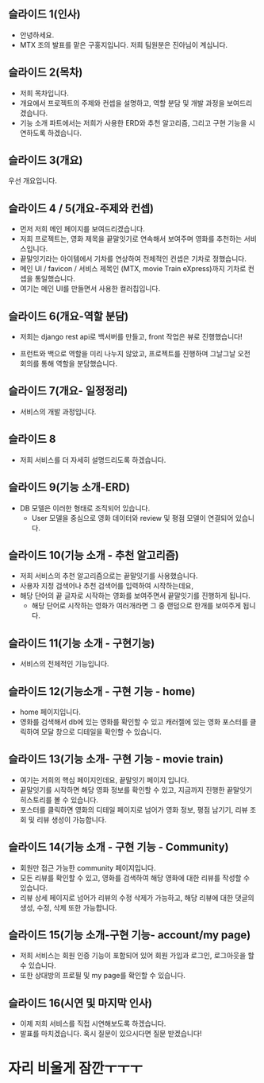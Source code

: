 ## 슬라이드 1(인사)

- 안녕하세요.
- MTX 조의 발표를 맡은 구홍지입니다. 저희 팀원분은 진아님이 계십니다.



## 슬라이드 2(목차)

- 저희 목차입니다.
- 개요에서 프로젝트의 주제와 컨셉을 설명하고, 역할 분담 및 개발 과정을 보여드리겠습니다.
- 기능 소개 파트에서는 저희가 사용한 ERD와 추천 알고리즘, 그리고 구현 기능을 시연하도록 하겠습니다.



## 슬라이드 3(개요)

우선 개요입니다.



## 슬라이드 4 / 5(개요-주제와 컨셉)

- 먼저 저희 메인 페이지를 보여드리겠습니다.
- 저희 프로젝트는, 영화 제목을 끝말잇기로 연속해서 보여주며 영화를 추천하는 서비스입니다.
-  끝말잇기라는 아이템에서 기차를 연상하여 전체적인 컨셉은 기차로 정했습니다.
  - 메인 UI / favicon / 서비스 제목인 (MTX, movie Train eXpress)까지 기차로 컨셉을 통일했습니다.
  - 여기는 메인 UI를 만들면서 사용한 컬러칩입니다.



## 슬라이드 6(개요-역할 분담)

- 저희는 django rest api로 백서버를 만들고, front 작업은 뷰로 진행했습니다!

- 프런트와 백으로 역할을 미리 나누지 않았고, 프로젝트를 진행하며 그날그날 오전 회의를 통해 역할을 분담했습니다.



## 슬라이드 7(개요- 일정정리)

- 서비스의 개발 과정입니다.



## 슬라이드 8

- 저희 서비스를 더 자세히 설명드리도록 하겠습니다.



## 슬라이드 9(기능 소개-ERD)

- DB 모델은 이러한 형태로 조직되어 있습니다.
  - User 모델을 중심으로 영화 데이터와 review 및 평점 모델이 연결되어 있습니다.



## 슬라이드 10(기능 소개 - 추천 알고리즘)

- 저희 서비스의 추천 알고리즘으로는 끝말잇기를 사용했습니다.
- 사용자 지정 검색어나 추천 검색어를 입력하여 시작하는데요, 
- 해당 단어의 끝 글자로 시작하는 영화를 보여주면서 끝말잇기를 진행하게 됩니다.
  - 해당 단어로 시작하는 영화가 여러개라면 그 중 랜덤으로 한개를 보여주게 됩니다.



## 슬라이드 11(기능 소개 - 구현기능)

- 서비스의 전체적인 기능입니다.



## 슬라이드 12(기능소개 - 구현 기능 - home)

- home 페이지입니다.
- 영화를 검색해서 db에 있는 영화를 확인할 수 있고 캐러젤에 있는 영화 포스터를 클릭하여 모달 창으로 디테일을 확인할 수 있습니다.



## 슬라이드 13(기능 소개- 구현 기능 - movie train)

- 여기는 저희의 핵심 페이지인데요, 끝말잇기 페이지 입니다.
- 끝말잇기를 시작하면 해당 영화 정보를 확인할 수 있고, 지금까지 진행한 끝말잇기 히스토리를 볼 수 있습니다.
- 포스터를 클릭하면 영화의 디테일 페이지로 넘어가 영화 정보, 평점 남기기, 리뷰 조회 및 리뷰 생성이 가능합니다.



## 슬라이드 14(기능 소개 - 구현 기능 - Community)

- 회원만 접근 가능한 community 페이지입니다.
- 모든 리뷰를 확인할 수 있고, 영화를 검색하여 해당 영화에 대한 리뷰를 작성할 수 있습니다.
- 리뷰 상세 페이지로 넘어가 리뷰의 수정 삭제가 가능하고, 해당 리뷰에 대한 댓글의 생성, 수정, 삭제 또한 가능합니다.



## 슬라이드 15(기능 소개-구현 기능- account/my page)

- 저희 서비스는 회원 인증 기능이 포함되어 있어 회원 가입과 로그인, 로그아웃을 할 수 있습니다.
- 또한 상대방의 프로필 및 my page를 확인할 수 있습니다.



## 슬라이드 16(시연 및 마지막 인사)

- 이제 저희 서비스를 직접 시연해보도록 하겠습니다.
- 발표를 마치겠습니다. 혹시 질문이 있으시다면 질문 받겠습니다!









# 자리 비울게 잠깐ㅜㅜㅜ

